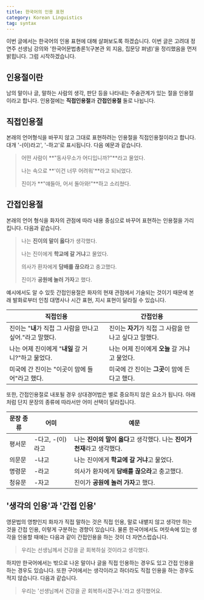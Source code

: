 ```yaml
---
title: 한국어의 인용 표현
category: Korean Linguistics
tag: syntax
---
```


이번 글에서는 한국어의 인용 표현에 대해 살펴보도록 하겠습니다. 이번 글은 고려대 정연주 선생님 강의와 '한국어문법총론1(구본관 외 지음, 집문당 펴냄)'을 정리했음을 먼저 밝힙니다. 그럼 시작하겠습니다.





## 인용절이란

남의 말이나 글, 말하는 사람의 생각, 판단 등을 나타내는 주술관계가 있는 절을 인용절이라고 합니다. 인용절에는 **직접인용절**과 **간접인용절** 둘로 나뉩니다.





## 직접인용절

본래의 언어형식을 바꾸지 않고 그대로 표현하려는 인용절을 직접인용절이라고 합니다. 대개 '-(이)라고', '-하고'로 표시됩니다. 다음 예문과 같습니다.

> 어떤 사람이 **"동사무소가 어디입니까?"**라고 물었다.
>
> 나는 속으로 **'이건 너무 어려워'**라고 되뇌었다.
>
> 진이가 **"얘들아, 어서 돌아와!"**하고 소리쳤다.





## 간접인용절

본래의 언어 형식을 화자의 관점에 따라 내용 중심으로 바꾸어 표현하는 인용절을 가리킵니다. 다음과 같습니다.

> 나는 **진이의 말이 옳다**가 생각했다.
>
> 나는 진이에게 **학교에 갈 거냐**고 물었다.
>
> 의사가 환자에게 **담배를 끊으라**고 충고했다.
>
> 진이가 **공원에 놀러 가자**고 했다.

예시에서도 알 수 있듯 간접인용절은 화자의 현재 관점에서 기술되는 것이기 때문에 본래 발화로부터 인칭 대명사나 시간 표현, 지시 표현이 달라질 수 있습니다.

| 직접인용                                 | 간접인용                              |
| ------------------------------------ | --------------------------------- |
| 진이는 "**내**가 직접 그 사람을 만나고 싶어."라고 말했다. | 진이는 **자기**가 직접 그 사람을 만나고 싶다고 말했다. |
| 나는 어제 진이에게 "**내일** 갈 거니?"하고 물었다.     | 나는 어제 진이에게 **오늘** 갈 거냐고 물었다.      |
| 미국에 간 진이는 "이곳이 맘에 들어"라고 했다.          | 미국에 간 진이는 **그곳**이 맘에 든다고 했다.      |

또한, 간접인용절로 내포될 경우 상대경어법은 별로 중요하지 않은 요소가 됩니다. 아래처럼 단지 문장의 종류에 따라서만 어미 선택이 달라집니다.

| 문장 종류 | 어미          | 예문                                       |
| ----- | ----------- | ---------------------------------------- |
| 평서문   | -다고, -(이)라고 | 나는 **진이의 말이 옳다**고 생각했다. 나는 **진이가 천재**라고 생각했다. |
| 의문문   | -냐고         | 나는 진이에게 **학교에 갈 거냐**고 물었다.               |
| 명령문   | -라고         | 의사가 환자에게 **담배를 끊으라**고 충고했다.              |
| 청유문   | -자고         | 진이가 **공원에 놀러 가자**고 했다.                   |





## '생각의 인용'과 '간접 인용'

영문법의 영향인지 화자가 직접 말하는 것은 직접 인용, 말로 내뱉지 않고 생각만 하는 것을 간접 인용, 이렇게 구분하는 경향이 있습니다. 물론 한국어에서도 머릿속에 있는 생각을 인용할 때에는 다음과 같이 간접인용을 하는 것이 더 자연스럽습니다.

> 우리는 선생님께서 건강을 곧 회복하실 것이라고 생각했다.

하지만 한국어에서는 밖으로 나온 말이나 글을 직접 인용하는 경우도 있고 간접 인용을 하는 경우도 있습니다. 또한 구어에서는 생각이라고 하더라도 직접 인용을 하는 경우도 적지 않습니다. 다음과 같습니다.

> 우리는 '선생님께서 건강을 곧 회복하시겠구나.'라고 생각했어요.

